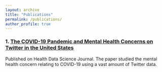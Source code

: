 ```yaml
---
layout: archive
title: "Publications"
permalink: /publications/
author_profile: true
---
```


### 1. [The COVID-19 Pandemic and Mental Health Concerns on Twitter in the United States](https://spj.sciencemag.org/journals/hds/2022/9758408/)

Published on Health Data Science Journal. The paper studied the mental health concern relating to COVID-19 using a vast amount of Twitter data.